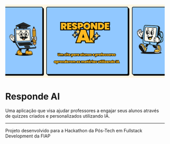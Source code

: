 ![alt text](Capa.png)

# Responde AI

Uma aplicação que visa ajudar professores a engajar seus alunos através de quizzes criados e personalizados utilizando IA.

------

Projeto desenvolvido para a Hackathon da Pós-Tech em Fullstack Development da FIAP